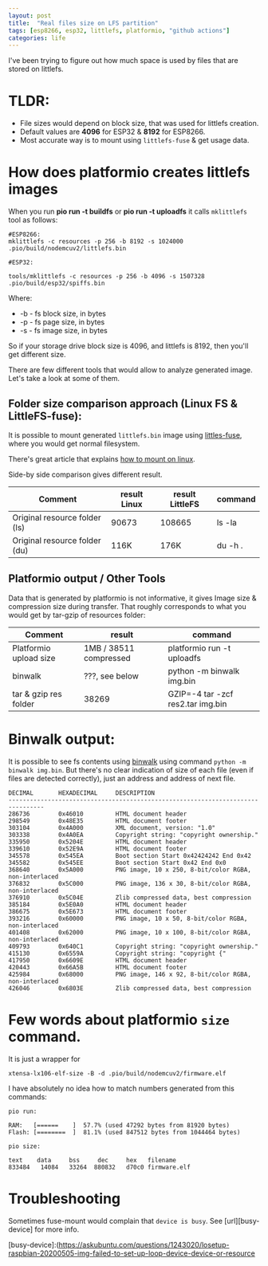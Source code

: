 ```yaml
---
layout: post
title:  "Real files size on LFS partition"
tags: [esp8266, esp32, littlefs, platformio, "github actions"]
categories: life
---
```


I've been trying to figure out how much space is used by files that are stored on littlefs.

# TLDR:

* File sizes would depend on block size, that was used for littlefs creation.
* Default values are __4096__ for ESP32 & __8192__ for ESP8266.
* Most accurate way is to mount using `littlefs-fuse` & get usage data.


# How does platformio creates littlefs images 

When you run __pio run -t buildfs__ or __pio run -t uploadfs__ it calls `mklittlefs` tool as follows:

```
#ESP8266: 
mklittlefs -c resources -p 256 -b 8192 -s 1024000 .pio/build/nodemcuv2/littlefs.bin

#ESP32: 

tools/mklittlefs -c resources -p 256 -b 4096 -s 1507328 .pio/build/esp32/spiffs.bin
```

Where:
* -b - fs block size, in bytes
* -p - fs page size, in bytes
* -s - fs image size, in bytes


So if your storage drive block size is 4096, and littlefs is 8192, then you'll get different size.



There are few different tools that would allow to analyze generated image.
Let's take a look at some of them.


## Folder size comparison approach (Linux FS & LittleFS-fuse):

It is possible to mount generated `littlefs.bin` image using [littles-fuse][LittleFS-FUSE-git], where you would get normal filesystem. 

There's great article that explains [how to mount on linux][LittleFs-mount].

Side-by side comparison gives different result.

| Comment                       | result Linux | result LittleFS | command |
|-------------------------------|--------------|-----------------|---------|
| Original resource folder (ls) | 90673        | 108665          | ls -la  |
| Original resource folder (du) | 116K         | 176K            | du -h . |

## Platformio output / Other Tools

Data that is generated by platformio is not informative, it gives Image size & compression size during transfer.
That roughly corresponds to what you would get by tar-gzip of resources folder:

| Comment                | result                 | command                           |
|------------------------|------------------------|-----------------------------------|
| Platformio upload size | 1MB / 38511 compressed | platformio run -t uploadfs        |
| binwalk                | ???, see below         | python -m binwalk img.bin         |
| tar & gzip res folder  | 38269                  | GZIP=-4 tar -zcf res2.tar img.bin |


# Binwalk output:

It is possible to see fs contents using [binwalk][binwalk] using command `python -m binwalk img.bin`.
But there's no clear indication of size of each file (even if files are detected correctly), just an address and address of next file.


```
DECIMAL       HEXADECIMAL     DESCRIPTION
--------------------------------------------------------------------------------
286736        0x46010         HTML document header
298549        0x48E35         HTML document footer
303104        0x4A000         XML document, version: "1.0"
303338        0x4A0EA         Copyright string: "copyright ownership."
335950        0x5204E         HTML document header
339610        0x52E9A         HTML document footer
345578        0x545EA         Boot section Start 0x42424242 End 0x42
345582        0x545EE         Boot section Start 0x42 End 0x0
368640        0x5A000         PNG image, 10 x 250, 8-bit/color RGBA, non-interlaced
376832        0x5C000         PNG image, 136 x 30, 8-bit/color RGBA, non-interlaced
376910        0x5C04E         Zlib compressed data, best compression
385184        0x5E0A0         HTML document header
386675        0x5E673         HTML document footer
393216        0x60000         PNG image, 10 x 50, 8-bit/color RGBA, non-interlaced
401408        0x62000         PNG image, 10 x 100, 8-bit/color RGBA, non-interlaced
409793        0x640C1         Copyright string: "copyright ownership."
415130        0x6559A         Copyright string: "copyright {"
417950        0x6609E         HTML document header
420443        0x66A5B         HTML document footer
425984        0x68000         PNG image, 146 x 92, 8-bit/color RGBA, non-interlaced
426046        0x6803E         Zlib compressed data, best compression
```


# Few words about platformio `size` command.
It is just a wrapper for 
```
xtensa-lx106-elf-size -B -d .pio/build/nodemcuv2/firmware.elf
```

I have absolutely no idea how to match numbers generated from this commands:
```
pio run:

RAM:   [======    ]  57.7% (used 47292 bytes from 81920 bytes)
Flash: [========  ]  81.1% (used 847512 bytes from 1044464 bytes)

pio size: 

text    data     bss     dec     hex   filename
833484   14084   33264  880832   d70c0 firmware.elf
```

# Troubleshooting 
Sometimes fuse-mount would complain that `device is busy`. See [url][busy-device] for more info.

[binwalk]: https://github.com/ReFirmLabs/binwalk
[LittleFS-FUSE-git]: https://github.com/littlefs-project/littlefs-fuse
[LittleFs-mount]: https://www.programmersought.com/article/52693986793/
[busy-device]:(https://askubuntu.com/questions/1243020/losetup-raspbian-20200505-img-failed-to-set-up-loop-device-device-or-resource
